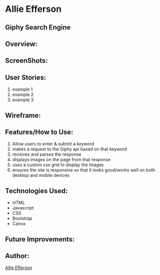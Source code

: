# Allie Efferson

## Giphy Search Engine

## Overview:


## ScreenShots:


## User Stories:
1. example 1
2. example 2
3. example 3

## Wireframe:

## Features/How to Use:
1. Allow users to enter & submit a keyword
2. makes a request to the Giphy api based on that keyword
3. receives and parses the response
4. displays images on the page from that response
5. uses a custom css grid to display the images
6. ensures the site is responsive so that it looks good/works well on both desktop and mobile devices

## Technologies Used:
- HTML
- Javascript
- CSS
- Bootstrap
- Canva

## Future Improvements:


## Author:
[Allie Efferson](https://www.linkedin.com/in/allie-efferson/)

